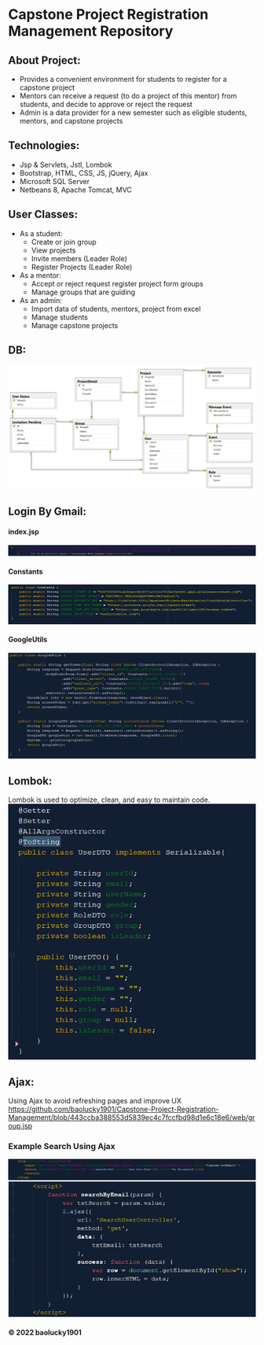 # Capstone Project Registration Management Repository
## About Project:
* Provides a convenient environment for students to register for a capstone project
* Mentors can receive a request (to do a project of this mentor) from students, and decide to approve or reject the request
* Admin is a data provider for a new semester such as eligible students, mentors, and capstone projects
## Technologies:
* Jsp & Servlets, Jstl, Lombok
* Bootstrap, HTML, CSS, JS, jQuery, Ajax
* Microsoft SQL Server
* Netbeans 8, Apache Tomcat, MVC
## User Classes:
* As a student:
	- Create or join group 
	- View projects
	- Invite members (Leader Role)
	- Register Projects (Leader Role)
* As a mentor:
	- Accept or reject request register project form groups
	- Manage groups that are guiding
* As an admin:
	- Import data of students, mentors, project from excel
	- Manage students
	- Manage capstone projects
## DB:
![DB Imange](https://github.com/baolucky1901/Capstone-Project-Registration-Management/blob/443ccba388553d5839ec4c7fccfbd98d1e6c18e6/screenshots/DB.png)
## Login By Gmail:
#### index.jsp
![Link](https://github.com/baolucky1901/Capstone-Project-Registration-Management/blob/443ccba388553d5839ec4c7fccfbd98d1e6c18e6/screenshots/Link.png)
#### Constants
![Login](https://github.com/baolucky1901/Capstone-Project-Registration-Management/blob/443ccba388553d5839ec4c7fccfbd98d1e6c18e6/screenshots/Constants.png)
#### GoogleUtils
![google](https://github.com/baolucky1901/Capstone-Project-Registration-Management/blob/443ccba388553d5839ec4c7fccfbd98d1e6c18e6/screenshots/GoogleUtils.png)
## Lombok:
Lombok is used to optimize, clean, and easy to maintain code.
![Lombok](https://github.com/ninehnineh/Capstone-Project-Registration-Management/blob/1131b4c9bcf6f2574da14b8624f6df73ddd86236/screenshots/Lombok.png)
## Ajax:
Using Ajax to avoid refreshing pages and improve UX
https://github.com/baolucky1901/Capstone-Project-Registration-Management/blob/443ccba388553d5839ec4c7fccfbd98d1e6c18e6/web/group.jsp
### Example Search Using Ajax
![SearchForm](https://github.com/baolucky1901/Capstone-Project-Registration-Management/blob/443ccba388553d5839ec4c7fccfbd98d1e6c18e6/screenshots/SearchForm.png)
![SearchUsingAjax](https://github.com/baolucky1901/Capstone-Project-Registration-Management/blob/443ccba388553d5839ec4c7fccfbd98d1e6c18e6/screenshots/SearchAjax.png)

#### © 2022 baolucky1901
